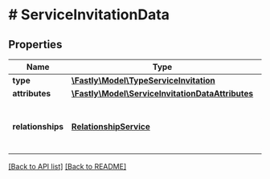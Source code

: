# # ServiceInvitationData

## Properties

Name | Type | Description | Notes
------------ | ------------- | ------------- | -------------
**type** | [**\Fastly\Model\TypeServiceInvitation**](TypeServiceInvitation.md) |  | [optional] 
**attributes** | [**\Fastly\Model\ServiceInvitationDataAttributes**](ServiceInvitationDataAttributes.md) |  | [optional] 
**relationships** | [**RelationshipService**](RelationshipService.md) | Service the accepting user will have access to. | [optional] 


[[Back to API list]](../../README.md#endpoints) [[Back to README]](../../README.md)
